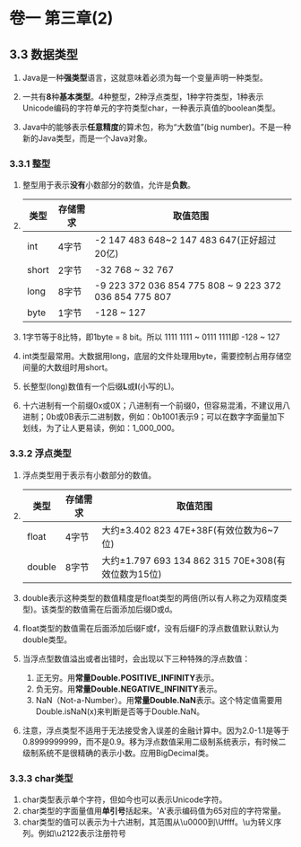 # 卷一 第三章(2)

## 3.3 数据类型

1. Java是一种**强类型**语言，这就意味着必须为每一个变量声明一种类型。
2. 一共有**8**种**基本类型**。4种整型，2种浮点类型，1种字符类型，1种表示Unicode编码的字符单元的字符类型char，一种表示真值的boolean类型。

3. Java中的能够表示**任意精度**的算术包，称为“大数值”(big number)。不是一种新的Java类型，而是一个Java对象。

### 3.3.1 整型

1. 整型用于表示**没有**小数部分的数值，允许是**负数**。

2. | 类型  | 存储需求 | 取值范围                                               |
   | ----- | -------- | ------------------------------------------------------ |
   | int   | 4字节    | -2 147 483 648~2 147 483 647(正好超过20亿)             |
   | short | 2字节    | -32 768 ~ 32 767                                       |
   | long  | 8字节    | -9 223 372 036 854 775 808 ~ 9 223 372 036 854 775 807 |
   | byte  | 1字节    | -128 ~ 127                                             |

3. 1字节等于8比特，即1byte = 8 bit。所以 1111 1111 ~ 0111 1111即 -128 ~ 127

4. int类型最常用。大数据用long，底层的文件处理用byte，需要控制占用存储空间量的大数组时用short。

5. 长整型(long)数值有一个后缀**L**或**l**(小写的L)。

6. 十六进制有一个前缀0x或0X；八进制有一个前缀0，但容易混淆，不建议用八进制；0b或0B表示二进制数，例如：0b1001表示9；可以在数字字面量加下划线，为了让人更易读，例如：1_000_000。

### 3.3.2 浮点类型
1. 浮点类型用于表示有小数部分的数值。

2. | 类型   | 存储需求 | 取值范围                                           |
   | ------ | -------- | -------------------------------------------------- |
   | float  | 4字节    | 大约±3.402 823 47E+38F(有效位数为6~7位)            |
   | double | 8字节    | 大约±1.797 693 134 862 315 70E+308(有效位数为15位) |

3. double表示这种类型的数值精度是float类型的两倍(所以有人称之为双精度类型)。该类型的数值需在后面添加后缀D或d。

4. float类型的数值需在后面添加后缀F或f，没有后缀F的浮点数值默认默认为double类型。

5. 当浮点型数值溢出或者出错时，会出现以下三种特殊的浮点数值：

   1. 正无穷。用**常量Double.POSITIVE_INFINITY**表示。
   2. 负无穷。用**常量Double.NEGATIVE_INFINITY**表示。
   3. NaN（Not-a-Number）。用**常量Double.NaN**表示。这个特定值需要用Double.isNaN(x)来判断是否等于Double.NaN。

6. 注意，浮点类型不适用于无法接受舍入误差的金融计算中。因为2.0-1.1是等于0.8999999999，而不是0.9。移为浮点数值采用二级制系统表示，有时候二级制系统不是很精确的表示小数。应用BigDecimal类。

### 3.3.3 char类型

1. char类型表示单个字符，但如今也可以表示Unicode字符。
2. char类型的字面量值用**单引号**括起来。'A'表示编码值为65对应的字符常量。
3. char类型的值可以表示为十六进制，其范围从\u0000到\Uffff。\u为转义序列。例如\u2122表示注册符号